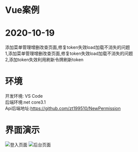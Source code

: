 # Vue案例

# 2020-10-19
添加菜单管理增删改查页面,修复token失效load加载不消失的问题  
1,添加菜单管理增删改查页面,修复token失效load加载不消失的问题    
2,添加token失效利用刷新令牌刷新token  
# 环境
开发环境: VS Code    
后端环境:net core3.1   
Api后端地址:https://github.com/zt199510/NewPermission  
# 界面演示
![登入页面](login.png)
![后台页面](system.png)
